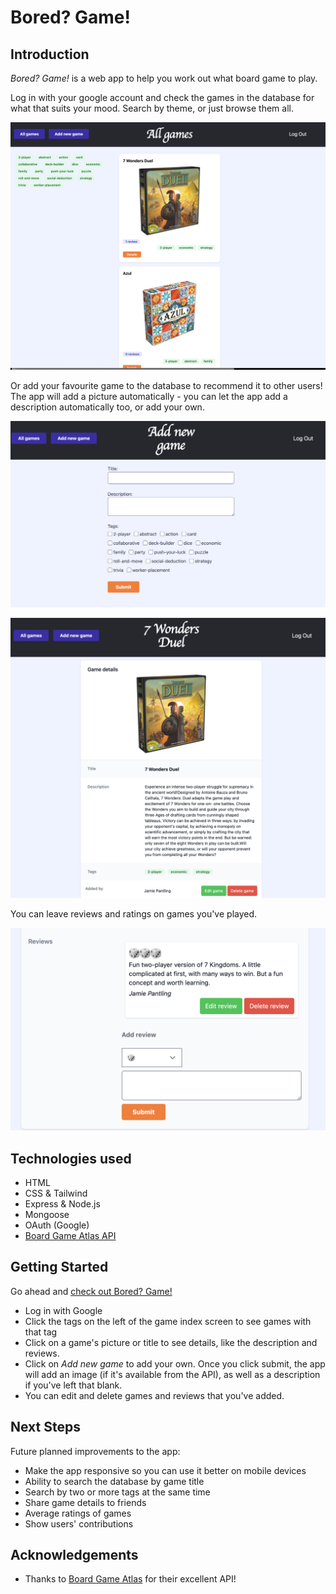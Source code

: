 # Bored? Game!

## Introduction

*Bored? Game!* is a web app to help you work out what board game to play. 

Log in with your google account and check the games in the database for what that suits your mood. Search by theme, or just browse them all. 

![Screenshot of game index view](/public/images/game-index.png)

Or add your favourite game to the database to recommend it to other users! The app will add a picture automatically - you can let the app add a description automatically too, or add your own.

![Screenshot of new game view](/public/images/new-game.png)

![Screenshot of game details view](/public/images/game-show.png)

You can leave reviews and ratings on games you've played.

![Screenshot of game reviews](/public/images/add-review.png)

## Technologies used

* HTML
* CSS & Tailwind
* Express & Node.js
* Mongoose
* OAuth (Google)
* [Board Game Atlas API](https://www.boardgameatlas.com/api/docs)


## Getting Started

Go ahead and [check out Bored? Game!](https://boredgameapp.herokuapp.com/) 

* Log in with Google
* Click the tags on the left of the game index screen to see games with that tag
* Click on a game's picture or title to see details, like the description and reviews.
* Click on *Add new game* to add your own. Once you click submit, the app will add an image (if it's available from the API), as well as a description if you've left that blank.
* You can edit and delete games and reviews that you've added.


## Next Steps

Future planned improvements to the app:

* Make the app responsive so you can use it better on mobile devices
* Ability to search the database by game title
* Search by two or more tags at the same time
* Share game details to friends
* Average ratings of games
* Show users' contributions

## Acknowledgements

* Thanks to [Board Game Atlas](https://www.boardgameatlas.com/) for their excellent API!